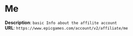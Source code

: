 # Me

**Description**: `basic Info about the affilite account` \
**URL**: `https://www.epicgames.com/account/v2/affiliate/me`
